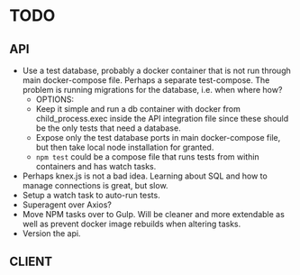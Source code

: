 # TODO

## API
* Use a test database, probably a docker container that is not run through main
docker-compose file. Perhaps a separate test-compose. The problem is running
migrations for the database, i.e. when where how?
  - OPTIONS:
  - Keep it simple and run a db container with docker from child_process.exec
  inside the API integration file since these should be the only tests that need
  a database.
  - Expose only the test database ports in main docker-compose file, but then
  take local node installation for granted.
  - `npm test` could be a compose file that runs tests from within containers and
  has watch tasks.
* Perhaps knex.js is not a bad idea. Learning about SQL and how to manage connections
is great, but slow.
* Setup a watch task to auto-run tests.
* Superagent over Axios?
* Move NPM tasks over to Gulp. Will be cleaner and more extendable as well as
prevent docker image rebuilds when altering tasks.
* Version the api.

## CLIENT
